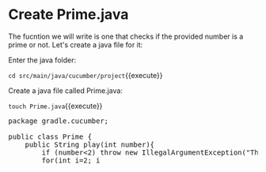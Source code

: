 # Create Prime.java

The fucntion we will write is one that checks if the provided number is a prime or not. Let's create a java file for it:

Enter the java folder:

`cd src/main/java/cucumber/project`{{execute}}

Create a java file called Prime.java:

`touch Prime.java`{{execute}}

<pre class="file" data-filename="./cucumber-project/src/main/java/cucumber/project/Prime.java" data-target="replace">
package gradle.cucumber;

public class Prime {
    public String play(int number){
        if (number<2) throw new IllegalArgumentException("There are no primenumber less than 2, please provide a larger number");
        for(int i=2; i<number-1; i++){
            if(number % 1==0){
                return "NoPrime";
            }
        }
        return "Prime";
    }
}
</pre>


